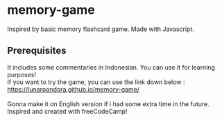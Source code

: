 # memory-game
Inspired by basic memory flashcard game. Made with Javascript.

## Prerequisites
It includes some commentaries in Indonesian. You can use it for learning purposes!<br>
If you want to try the game, you can use the link down below : <br>
https://lunarpandora.github.io/memory-game/ <br><br>
Gonna make it on English version if i had some extra time in the future.<br>
Inspired and created with freeCodeCamp!
